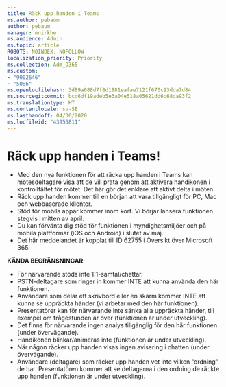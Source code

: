 ```yaml
---
title: Räck upp handen i Teams
ms.author: pebaum
author: pebaum
manager: mnirkhe
ms.audience: Admin
ms.topic: article
ROBOTS: NOINDEX, NOFOLLOW
localization_priority: Priority
ms.collection: Adm_O365
ms.custom:
- "9002646"
- "5086"
ms.openlocfilehash: 3d89a088d7f8d1881eafae7121f670c93dda7d84
ms.sourcegitcommit: bcd6df19adeb5e3a04e518a05621dd6c68da93f2
ms.translationtype: HT
ms.contentlocale: sv-SE
ms.lasthandoff: 04/30/2020
ms.locfileid: "43955811"
---
```

# <a name="raise-your-hand-in-teams"></a>Räck upp handen i Teams!

- Med den nya funktionen för att räcka upp handen i Teams kan mötesdeltagare visa att de vill prata genom att aktivera handikonen i kontrollfältet för mötet. Det här gör det enklare att aktivt delta i möten.
- Räck upp handen kommer till en början att vara tillgängligt för PC, Mac och webbaserade klienter.
- Stöd för mobila appar kommer inom kort. Vi börjar lansera funktionen stegvis i mitten av april.
- Du kan förvänta dig stöd för funktionen i myndighetsmiljöer och på mobila plattformar (iOS och Android) i slutet av maj.
- Det här meddelandet är kopplat till ID 62755 i Översikt över Microsoft 365.

**KÄNDA BEGRÄNSNINGAR**:

- För närvarande stöds inte 1:1-samtal/chattar.
- PSTN-deltagare som ringer in kommer INTE att kunna använda den här funktionen.
- Användare som delar ett skrivbord eller en skärm kommer INTE att kunna se uppräckta händer (vi arbetar med den här funktionen).
- Presentatörer kan för närvarande inte sänka alla uppräckta händer, till exempel om frågestunden är över (funktionen är under utveckling).
- Det finns för närvarande ingen analys tillgänglig för den här funktionen (under övervägande).
- Handikonen blinkar/animeras inte (funktionen är under utveckling).
- När någon räcker upp handen visas ingen avisering i chatten (under övervägande).
- Användare (deltagare) som räcker upp handen vet inte vilken ”ordning” de har. Presentatören kommer att se deltagarna i den ordning de räckte upp handen (funktionen är under utveckling).
